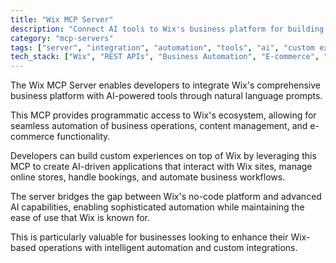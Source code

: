 ```yaml
---
title: "Wix MCP Server"
description: "Connect AI tools to Wix's business platform for building custom experiences and managing Wix-based businesses using natural language."
category: "mcp-servers"
tags: ["server", "integration", "automation", "tools", "ai", "custom experiences", "business operations", "content management", "e-commerce"]
tech_stack: ["Wix", "REST APIs", "Business Automation", "E-commerce", "No-code Platform", "AI-powered tools"]
---
```


The Wix MCP Server enables developers to integrate Wix's comprehensive business platform with AI-powered tools through natural language prompts. 

This MCP provides programmatic access to Wix's ecosystem, allowing for seamless automation of business operations, content management, and e-commerce functionality.

Developers can build custom experiences on top of Wix by leveraging this MCP to create AI-driven applications that interact with Wix sites, manage online stores, handle bookings, and automate business workflows. 

The server bridges the gap between Wix's no-code platform and advanced AI capabilities, enabling sophisticated automation while maintaining the ease of use that Wix is known for. 

This is particularly valuable for businesses looking to enhance their Wix-based operations with intelligent automation and custom integrations.
